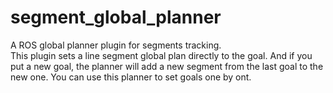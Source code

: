 # segment_global_planner
A ROS global planner plugin for segments tracking.  
This plugin sets a line segment global plan directly to the goal. And if you put a new goal, the planner will add a new segment from the last goal to the new one. You can use this planner to set goals one by ont.